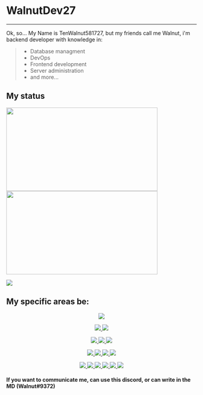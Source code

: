 # WalnutDev27
___

Ok, so...
My Name is TenWalnut581727, but my friends call me Walnut, i'm backend developer with knowledge in: 
> - Database managment
> - DevOps
> - Frontend development
> - Server administration
> - and more...

## My status
<p>
<img src="https://github-readme-stats.vercel.app/api?username=WalnutDev27&show_icons=true&theme=radical" width="400"  height="220"></img> 
 <img src="https://github-readme-stats.vercel.app/api/top-langs/?username=WalnutDev27&layout=compact&theme=radical" width="400"  height="220"></img>
</p>

<img src="https://github-profile-trophy.vercel.app/?username=WalnutDev27&margin-w=28&margin-h=15&theme=radical" />


## My specific areas be:
<p align="center"><a href="#">
 <p align="center"><a href="#"> 
  <img src="https://img.shields.io/badge/-VSCode-007ACC?logoColor=ffffff&logo=Visual Studio Code" /> </br>
 </a></p>
 
 <p align="center"><a href="#">
  <img src="https://img.shields.io/badge/-Linut-f05032?logoColor=ffffff&logo=Linux" />
  <img src="https://img.shields.io/badge/-Git-fCC624?logoColor=ffffff&logo=Git" /> </br>
 </a></p>

 <p align="center"><a href="#">
  <img src="https://img.shields.io/badge/-C-a8b9cc?logoColor=ffffff&logo=C" />
  <img src="https://img.shields.io/badge/-C++-00599c?logoColor=ffffff&logo=C++" />
  <img src="https://img.shields.io/badge/-C Sharp-239120?logoColor=ffffff&logo=Csharp" /> </br>
 </a></p>
 
 <p align="center"><a href="#">
  <img src="https://img.shields.io/badge/-MySQL-4479a1?logoColor=ffffff&logo=MySQL" />
  <img src="https://img.shields.io/badge/-MongoDB-47a248?logoColor=ffffff&logo=MongoDB" />
  <img src="https://img.shields.io/badge/-SQLite-003b57?logoColor=ffffff&logo=SQLite" />
  <img src="https://img.shields.io/badge/-PosgreSQL-4169E1?logoColor=ffffff&logo=PostgreSQL" /> </br>
 </a></p>
 
 <p align="center"><a href="#">
  <img src="https://img.shields.io/badge/-.NET-512bd4?logoColor=ffffff&logo=.NET" />
  <img src="https://img.shields.io/badge/-Java-ff7800?logoColor=ffffff&logo=Java" />
  <img src="https://img.shields.io/badge/-PHP-777bb4?logoColor=ffffff&logo=PHP" />
  <img src="https://img.shields.io/badge/-Javascript-f7df1e?logoColor=ffffff&logo=Javascript" />
  <img src="https://img.shields.io/badge/-Node.js-339933?logoColor=ffffff&logo=Node.js" />
  <img src="https://img.shields.io/badge/-Python-3776ab?logoColor=ffffff&logo=Python" /> </br>
 </a></p>

</a></p>

#### If you want to communicate me, can use this discord, or can write in the MD (Walnut#9372)
